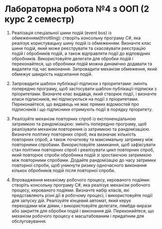 # Лабораторна робота №4 з ООП (2 курс 2 семестр)

1) Реалізація спеціальної шини подій (event bus) із обмеженням(throttling): створіть консольну програму C#, яка реалізує користувацьку шину подій із обмеженням. Визначте клас шини подій, який може реєструвати та скасовувати реєстрацію подій і обробників подій, а також відправляти події до відповідних обробників. Використовуйте делегати для обробки подій і переконайтеся, що обробники подій можна динамічно додавати та видаляти під час виконання. Запровадити механізм обмеження, який обмежує швидкість надсилання подій.

2) Запровадити шаблон публікації-підписки з пріоритетами: змініть попередню програму, щоб застосувати шаблон публікації-підписки з пріоритетами. Визначте клас видавця, який створює події, і визначте класи підписників, які підписуються на події з пріоритетами. Переконайтеся, що видавець не має прямих відомостей про підписників і що підписники отримують події в порядку пріоритету.

3) Реалізуйте механізм повторних спроб із експоненціальною затримкою та рандомізацією: змініть попередню програму, щоб реалізувати механізм повторення із затримкою та рандомізацією. Визначте політику повторних спроб, яка визначає кількість повторних спроб, а також початкову та максимальну затримку між повторними спробами. Використовуйте замикання, щоб зафіксувати стан політики повторних спроб і реалізувати цикл повторних спроб, який повторює спроби обробника подій зі зростаючою затримкою між повторними спробами. Додайте рандомізацію до часу затримки повторної спроби, щоб уникнути ризику одночасного виконання кількох обробників подій після повторної спроби.

4) Впровадження механізму робочого процесу, керованого подіями: створіть консольну програму C#, яка реалізує механізм робочого процесу, керованого подіями. Визначте набір класів, які представляють різні дії в робочому процесі, і використовуйте події для запуску дій. Реалізуйте кінцевий автомат, який керує переходами між діями, і використовуйте делегати, лямбда-вирази або закриття для обробки подій і виконання дій. Переконайтеся, що механізм робочого процесу є масштабованим і придатним для обслуговування.
